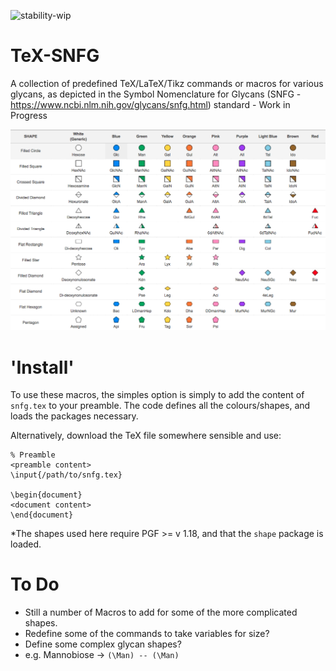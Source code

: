 ![stability-wip](https://img.shields.io/badge/stability-work_in_progress-lightgrey.svg)


# TeX-SNFG
A collection of predefined TeX/LaTeX/Tikz commands or macros for various glycans, as depicted in the Symbol Nomenclature for Glycans (SNFG - https://www.ncbi.nlm.nih.gov/glycans/snfg.html)  standard - Work in Progress


![alt text](https://raw.githubusercontent.com/jrjhealey/TeX-SNFG/master/ncbi_snfg.png)



# 'Install'
To use these macros, the simples option is simply to add the content of `snfg.tex` to your preamble. The code defines all the colours/shapes, and loads the packages necessary.

Alternatively, download the TeX file somewhere sensible and use:

    % Preamble
    <preamble content>
    \input{/path/to/snfg.tex}
    
    \begin{document}
    <document content>
    \end{document}
    
*The shapes used here require PGF >= v 1.18, and that the `shape` package is loaded.
    
# To Do
 - Still a number of Macros to add for some of the more complicated shapes.
 - Redefine some of the commands to take variables for size?
 - Define some complex glycan shapes?
  - e.g. Mannobiose -> `(\Man) -- (\Man)`
